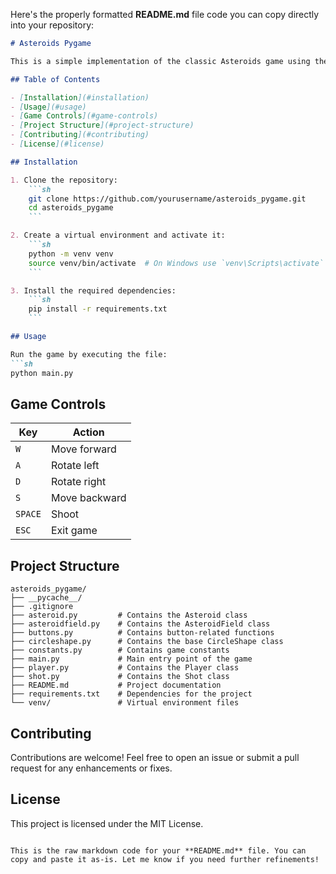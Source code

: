 Here's the properly formatted **README.md** file code you can copy directly into your repository:

```markdown
# Asteroids Pygame

This is a simple implementation of the classic Asteroids game using the Pygame library.

## Table of Contents

- [Installation](#installation)
- [Usage](#usage)
- [Game Controls](#game-controls)
- [Project Structure](#project-structure)
- [Contributing](#contributing)
- [License](#license)

## Installation

1. Clone the repository:
    ```sh
    git clone https://github.com/yourusername/asteroids_pygame.git
    cd asteroids_pygame
    ```

2. Create a virtual environment and activate it:
    ```sh
    python -m venv venv
    source venv/bin/activate  # On Windows use `venv\Scripts\activate`
    ```

3. Install the required dependencies:
    ```sh
    pip install -r requirements.txt
    ```

## Usage

Run the game by executing the file:
```sh
python main.py
```

## Game Controls

| Key   | Action          |
|-------|------------------|
| `W`   | Move forward     |
| `A`   | Rotate left      |
| `D`   | Rotate right     |
| `S`   | Move backward    |
| `SPACE` | Shoot          |
| `ESC` | Exit game        |

## Project Structure

```
asteroids_pygame/
├── __pycache__/
├── .gitignore
├── asteroid.py         # Contains the Asteroid class
├── asteroidfield.py    # Contains the AsteroidField class
├── buttons.py          # Contains button-related functions
├── circleshape.py      # Contains the base CircleShape class
├── constants.py        # Contains game constants
├── main.py             # Main entry point of the game
├── player.py           # Contains the Player class
├── shot.py             # Contains the Shot class
├── README.md           # Project documentation
├── requirements.txt    # Dependencies for the project
└── venv/               # Virtual environment files
```

## Contributing

Contributions are welcome! Feel free to open an issue or submit a pull request for any enhancements or fixes.

## License

This project is licensed under the MIT License.
```

This is the raw markdown code for your **README.md** file. You can copy and paste it as-is. Let me know if you need further refinements!
